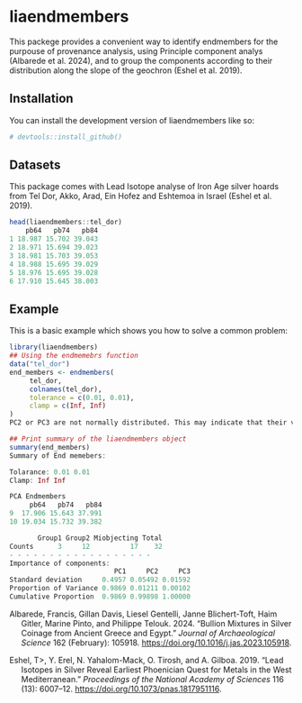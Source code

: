 
<!-- README.md is generated from README.Rmd. Please edit that file -->

# liaendmembers

<!-- badges: start -->

<!-- badges: end -->

This packege provides a convenient way to identify endmembers for the
purpouse of provenance analysis, using Principle component analys
(Albarede et al. 2024), and to group the components according to their
distribution along the slope of the geochron (Eshel et al. 2019).

## Installation

You can install the development version of liaendmembers like so:

``` r
# devtools::install_github()
```

## Datasets

This package comes with Lead Isotope analyse of Iron Age silver hoards
from Tel Dor, Akko, Arad, Ein Hofez and Eshtemoa in Israel (Eshel et al.
2019).

``` r
head(liaendmembers::tel_dor)
    pb64   pb74   pb84
1 18.987 15.702 39.043
2 18.971 15.694 39.023
3 18.981 15.703 39.053
4 18.988 15.695 39.029
5 18.976 15.695 39.028
6 17.910 15.645 38.003
```

## Example

This is a basic example which shows you how to solve a common problem:

``` r
library(liaendmembers)
## Using the endmemebrs function
data("tel_dor")
end_members <- endmembers(
     tel_dor,
     colnames(tel_dor),
     tolerance = c(0.01, 0.01),
     clamp = c(Inf, Inf)
)
PC2 or PC3 are not normally distributed. This may indicate that their variation may not be random noise.

## Print summary of the liaendmembers object
summary(end_members)
Summary of End memebers:

Tolarance: 0.01 0.01 
Clamp: Inf Inf 

PCA Endmembers
     pb64   pb74   pb84
9  17.906 15.643 37.991
10 19.034 15.732 39.382

       Group1 Group2 Miobjecting Total
Counts      3     12          17    32
- - - - - - - - - - - - - - - - - - 
Importance of components:
                          PC1     PC2     PC3
Standard deviation     0.4957 0.05492 0.01592
Proportion of Variance 0.9869 0.01211 0.00102
Cumulative Proportion  0.9869 0.99898 1.00000
```

<div id="refs" class="references csl-bib-body hanging-indent"
entry-spacing="0">

<div id="ref-A.D.G+24" class="csl-entry">

Albarede, Francis, Gillan Davis, Liesel Gentelli, Janne Blichert-Toft,
Haim Gitler, Marine Pinto, and Philippe Telouk. 2024. “Bullion Mixtures
in Silver Coinage from Ancient Greece and Egypt.” *Journal of
Archaeological Science* 162 (February): 105918.
<https://doi.org/10.1016/j.jas.2023.105918>.

</div>

<div id="ref-E.E.Y+19" class="csl-entry">

Eshel, T\>, Y. Erel, N. Yahalom-Mack, O. Tirosh, and A. Gilboa. 2019.
“Lead Isotopes in Silver Reveal Earliest Phoenician Quest for Metals in
the West Mediterranean.” *Proceedings of the National Academy of
Sciences* 116 (13): 6007–12. <https://doi.org/10.1073/pnas.1817951116>.

</div>

</div>
